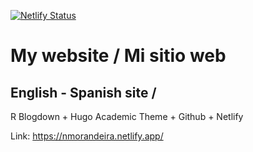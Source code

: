 [![Netlify Status](https://api.netlify.com/api/v1/badges/42528072-1498-47a5-8f01-79847f56d54e/deploy-status)](https://app.netlify.com/sites/nmorandeira/deploys)
# My website / Mi sitio web
## English - Spanish site / 
R Blogdown + Hugo Academic Theme +  Github + Netlify

Link: <https://nmorandeira.netlify.app/>
